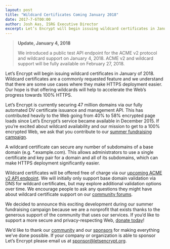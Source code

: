```yaml
---
layout: post
title: "Wildcard Certificates Coming January 2018"
date: 2017-7-6T00:00
author: Josh Aas, ISRG Executive Director
excerpt: Let’s Encrypt will begin issuing wildcard certificates in January of 2018.
---
```


> **Update, January 4, 2018**
> 
> We introduced a public test API endpoint for the ACME v2 protocol and wildcard support on January 4, 2018. ACME v2 and wildcard support will be fully available on February 27, 2018.

Let’s Encrypt will begin issuing wildcard certificates in January of 2018. Wildcard certificates are a commonly requested feature and we understand that there are some use cases where they make HTTPS deployment easier. Our hope is that offering wildcards will help to accelerate the Web’s progress towards 100% HTTPS.

Let’s Encrypt is currently securing 47 million domains via our fully automated DV certificate issuance and management API. This has contributed heavily to the Web going from 40% to 58% encrypted page loads since Let’s Encrypt’s service became available in December 2015. If you’re excited about wildcard availability and our mission to get to a 100% encrypted Web, we ask that you contribute to our [summer fundraising campaign](https://letsencrypt.org/donate/).

A wildcard certificate can secure any number of subdomains of a base domain (e.g. *.example.com). This allows administrators to use a single certificate and key pair for a domain and all of its subdomains, which can make HTTPS deployment significantly easier.

Wildcard certificates will be offered free of charge via our [upcoming ACME v2 API endpoint](https://letsencrypt.org/2017/06/14/acme-v2-api.html). We will initially only support base domain validation via DNS for wildcard certificates, but may explore additional validation options over time. We encourage people to ask any questions they might have about wildcard certificate support on our [community forums](https://community.letsencrypt.org/).

We decided to announce this exciting development during our summer fundraising campaign because we are a nonprofit that exists thanks to the generous support of the community that uses our services. If you’d like to support a more secure and privacy-respecting Web, [donate today](https://letsencrypt.org/donate/)!

We’d like to thank our [community](https://letsencrypt.org/getinvolved/) and our [sponsors](https://letsencrypt.org/sponsors/) for making everything we’ve done possible. If your company or organization is able to sponsor Let’s Encrypt please email us at [sponsor@letsencrypt.org](mailto:sponsor@letsencrypt.org).
